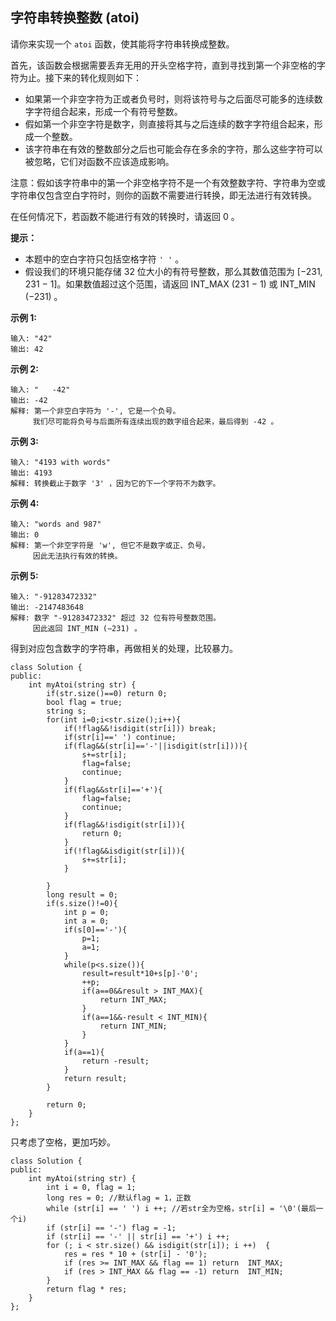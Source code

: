 ## 字符串转换整数 (atoi)

请你来实现一个 `atoi` 函数，使其能将字符串转换成整数。

首先，该函数会根据需要丢弃无用的开头空格字符，直到寻找到第一个非空格的字符为止。接下来的转化规则如下：

- 如果第一个非空字符为正或者负号时，则将该符号与之后面尽可能多的连续数字字符组合起来，形成一个有符号整数。
- 假如第一个非空字符是数字，则直接将其与之后连续的数字字符组合起来，形成一个整数。
- 该字符串在有效的整数部分之后也可能会存在多余的字符，那么这些字符可以被忽略，它们对函数不应该造成影响。

注意：假如该字符串中的第一个非空格字符不是一个有效整数字符、字符串为空或字符串仅包含空白字符时，则你的函数不需要进行转换，即无法进行有效转换。

在任何情况下，若函数不能进行有效的转换时，请返回 0 。

**提示：**

- 本题中的空白字符只包括空格字符 `' '` 。
- 假设我们的环境只能存储 32 位大小的有符号整数，那么其数值范围为 [−231, 231 − 1]。如果数值超过这个范围，请返回  INT_MAX (231 − 1) 或 INT_MIN (−231) 。

 

**示例 1:**

```
输入: "42"
输出: 42
```

**示例 2:**

```
输入: "   -42"
输出: -42
解释: 第一个非空白字符为 '-', 它是一个负号。
     我们尽可能将负号与后面所有连续出现的数字组合起来，最后得到 -42 。
```

**示例 3:**

```
输入: "4193 with words"
输出: 4193
解释: 转换截止于数字 '3' ，因为它的下一个字符不为数字。
```

**示例 4:**

```
输入: "words and 987"
输出: 0
解释: 第一个非空字符是 'w', 但它不是数字或正、负号。
     因此无法执行有效的转换。
```

**示例 5:**

```
输入: "-91283472332"
输出: -2147483648
解释: 数字 "-91283472332" 超过 32 位有符号整数范围。 
     因此返回 INT_MIN (−231) 。
```

得到对应包含数字的字符串，再做相关的处理，比较暴力。

```
class Solution {
public:
    int myAtoi(string str) {
        if(str.size()==0) return 0;
        bool flag = true;
        string s;
        for(int i=0;i<str.size();i++){
            if(!flag&&!isdigit(str[i])) break;
            if(str[i]==' ') continue;
            if(flag&&(str[i]=='-'||isdigit(str[i]))){
                s+=str[i];
                flag=false;
                continue;
            }
            if(flag&&str[i]=='+'){
                flag=false;
                continue;
            }
            if(flag&&!isdigit(str[i])){
                return 0;
            }
            if(!flag&&isdigit(str[i])){
                s+=str[i];
            }
           
        }
        long result = 0;
        if(s.size()!=0){
            int p = 0;
            int a = 0;
            if(s[0]=='-'){
                p=1;
                a=1;
            } 
            while(p<s.size()){
                result=result*10+s[p]-'0';
                ++p;
                if(a==0&&result > INT_MAX){
                    return INT_MAX;
                }
                if(a==1&&-result < INT_MIN){
                    return INT_MIN;
                }
            }
            if(a==1){
                return -result;
            }
            return result;
        }
        
        return 0;
    }
};
```

只考虑了空格，更加巧妙。

```
class Solution {
public:
    int myAtoi(string str) {
        int i = 0, flag = 1;
        long res = 0; //默认flag = 1，正数
        while (str[i] == ' ') i ++; //若str全为空格，str[i] = '\0'(最后一个i)
        if (str[i] == '-') flag = -1;
        if (str[i] == '-' || str[i] == '+') i ++;
        for (; i < str.size() && isdigit(str[i]); i ++)  {
            res = res * 10 + (str[i] - '0');
            if (res >= INT_MAX && flag == 1) return  INT_MAX;
            if (res > INT_MAX && flag == -1) return  INT_MIN;
        } 
        return flag * res;
    }
};
```

